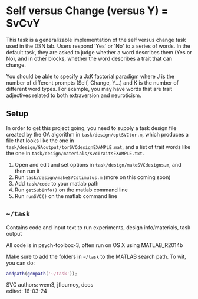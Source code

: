 # Self versus Change (versus Y) = SvCvY

This task is a generalizable implementation of the self versus change task used in the DSN lab. Users respond 'Yes' or 'No' to a series of words.
In the default task, they are asked to judge whether a word describes them (Yes or No), and in other blocks,  whether the word describes a trait that
can change.

You should be able to specify a JxK factorial paradigm where J is the number of different prompts (Self, Change, Y...) and K is the number
of different word types. For example, you may have words that are trait adjectives related to both extraversion and neuroticism.

## Setup

In order to get this project going, you need to supply a task design file created by the GA algorithm in `task/design/optSVCtor.m`, which 
produces a file that looks like the one in `task/design/GAoutput/torSVCdesignEXAMPLE.mat`, and a list of trait words like the one 
in `task/design/materials/svcTraitsEXAMPLE.txt`.

1. Open and edit and set options in `task/design/makeSVCdesigns.m`, and then run it
2. Run `task/design/makeSVCstimulus.m` (more on this coming soon)
3. Add `task/code` to your matlab path
4. Run `getSubInfo()` on the matlab command line
5. Run `runSVC()` on the matlab command line

## `~/task`

Contains code and input text to run experiments, design info/materials, task output  

All code is in psych-toolbox-3, often run on OS X using MATLAB_R2014b

Make sure to add the folders in `~/task` to the MATLAB search path. To wit, you can do:  

```matlab
addpath(genpath('~/task'));
```


SVC
authors: wem3, jflournoy, dcos  
edited: 16-03-24  
